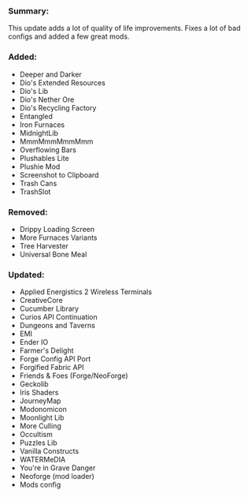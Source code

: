 ### Summary:
This update adds a lot of quality of life improvements. Fixes a lot of bad configs and added a few great mods.

### Added:
- Deeper and Darker
- Dio's Extended Resources
- Dio's Lib
- Dio's Nether Ore
- Dio's Recycling Factory
- Entangled
- Iron Furnaces
- MidnightLib
- MmmMmmMmmMmm
- Overflowing Bars
- Plushables Lite
- Plushie Mod
- Screenshot to Clipboard
- Trash Cans
- TrashSlot
### Removed:
- Drippy Loading Screen
- More Furnaces Variants
- Tree Harvester
- Universal Bone Meal
### Updated:
- Applied Energistics 2 Wireless Terminals
- CreativeCore
- Cucumber Library
- Curios API Continuation
- Dungeons and Taverns
- EMI
- Ender IO
- Farmer's Delight
- Forge Config API Port
- Forgified Fabric API
- Friends & Foes (Forge/NeoForge)
- Geckolib
- Iris Shaders
- JourneyMap
- Modonomicon
- Moonlight Lib
- More Culling
- Occultism
- Puzzles Lib
- Vanilla Constructs
- WATERMeDIA
- You're in Grave Danger
- Neoforge (mod loader)
- Mods config
